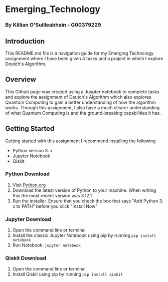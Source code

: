 # Emerging_Technology
### By Killian O'Suilleabhain - G00379229
## Introduction
This README.md file is a navigation guide for my Emerging Technology assignment where I have been given 4 tasks and a project in which I explore Deutch's Algorithm. 
## Overview
This Github page was created using a Juypter notebook to complete tasks and explore the assignment of Deutch's Algorithm which also explores Quantum Computing to gain a better understanding of how the algorithm works. Through this assignment, I also have a much clearer understanding of what Quantum Computing is and the ground-breaking capabilities it has.
## Getting Started
Getting started with this assignment I recommend installing the following
* Python version 3. x
* Jupyter Notebook
* Qiskit

### Python Download
1. Visit [Python.org](https://www.python.org/ "Python.org")
2. Download the latest version of Python to your machine. When writing this the most recent version was 3.12.1
3. Run the installer. Ensure that you check the box that says "Add Python 3. x to PATH" before you click "Install Now" 

### Jupyter Download
1. Open the command line or terminal 
2. Install the classic Jupyter Notebook using pip by running
`pip install notebook`
3. Run Notebook.
`jupyter notebook`

### Qiskit Download
1. Open the command line or terminal
2. Install Qiskit using pip by running
`pip install qiskit`